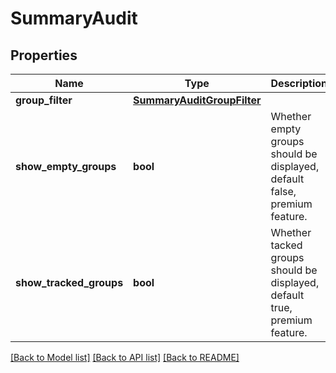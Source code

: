 # SummaryAudit

## Properties

Name | Type | Description | Notes
------------ | ------------- | ------------- | -------------
**group_filter** | [**SummaryAuditGroupFilter**](SummaryAuditGroupFilter.md) |  | [optional] 
**show_empty_groups** | **bool** | Whether empty groups should be displayed, default false, premium feature. | [optional] 
**show_tracked_groups** | **bool** | Whether tacked groups should be displayed, default true, premium feature. | [optional] 

[[Back to Model list]](../README.md#documentation-for-models) [[Back to API list]](../README.md#documentation-for-api-endpoints) [[Back to README]](../README.md)


